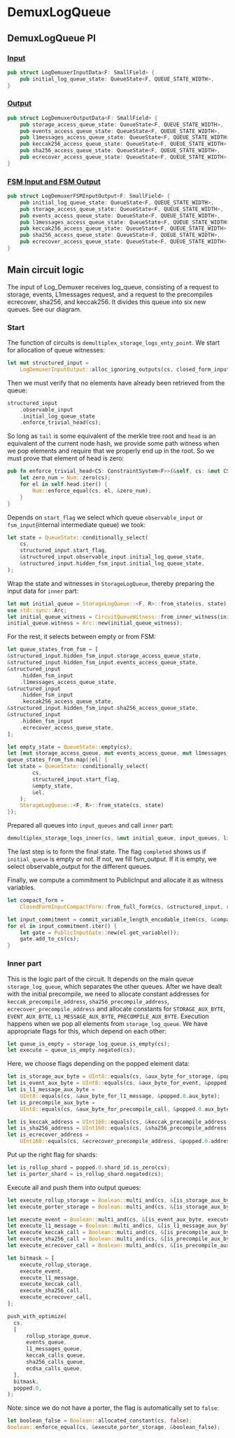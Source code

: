 # DemuxLogQueue

## DemuxLogQueue PI

### [Input](https://github.com/matter-labs/era-zkevm_circuits/blob/main/src/demux_log_queue/input.rs#L49)

```rust
pub struct LogDemuxerInputData<F: SmallField> {
    pub initial_log_queue_state: QueueState<F, QUEUE_STATE_WIDTH>,
}
```

### [Output](https://github.com/matter-labs/era-zkevm_circuits/blob/main/src/fsm_input_output/circuit_inputs/main_vm.rs#L33)

```rust
pub struct LogDemuxerOutputData<F: SmallField> {
    pub storage_access_queue_state: QueueState<F, QUEUE_STATE_WIDTH>,
    pub events_access_queue_state: QueueState<F, QUEUE_STATE_WIDTH>,
    pub l1messages_access_queue_state: QueueState<F, QUEUE_STATE_WIDTH>,
    pub keccak256_access_queue_state: QueueState<F, QUEUE_STATE_WIDTH>,
    pub sha256_access_queue_state: QueueState<F, QUEUE_STATE_WIDTH>,
    pub ecrecover_access_queue_state: QueueState<F, QUEUE_STATE_WIDTH>,
}
```

### [FSM Input and FSM Output](https://github.com/matter-labs/era-zkevm_circuits/blob/main/src/demux_log_queue/input.rs#L22)

```rust
pub struct LogDemuxerFSMInputOutput<F: SmallField> {
    pub initial_log_queue_state: QueueState<F, QUEUE_STATE_WIDTH>,
    pub storage_access_queue_state: QueueState<F, QUEUE_STATE_WIDTH>,
    pub events_access_queue_state: QueueState<F, QUEUE_STATE_WIDTH>,
    pub l1messages_access_queue_state: QueueState<F, QUEUE_STATE_WIDTH>,
    pub keccak256_access_queue_state: QueueState<F, QUEUE_STATE_WIDTH>,
    pub sha256_access_queue_state: QueueState<F, QUEUE_STATE_WIDTH>,
    pub ecrecover_access_queue_state: QueueState<F, QUEUE_STATE_WIDTH>,
}
```

## Main circuit logic

The input of Log_Demuxer receives log_queue, consisting of a request to storage, events, L1messages request, and a
request to the precompiles ecrecover, sha256, and keccak256. It divides this queue into six new queues. See our diagram.

### Start

The function of circuits is `demultiplex_storage_logs_enty_point`. We start for allocation of queue witnesses:

```rust
let mut structured_input =
    LogDemuxerInputOutput::alloc_ignoring_outputs(cs, closed_form_input.clone());
```

Then we must verify that no elements have already been retrieved from the queue:

```rust
structured_input
    .observable_input
    .initial_log_queue_state
    .enforce_trivial_head(cs);
```

So long as `tail` is some equivalent of the merkle tree root and `head` is an equivalent of the current node hash, we
provide some path witness when we pop elements and require that we properly end up in the root. So we must prove that
element of head is zero:

```rust
pub fn enforce_trivial_head<CS: ConstraintSystem<F>>(&self, cs: &mut CS) {
    let zero_num = Num::zero(cs);
    for el in self.head.iter() {
        Num::enforce_equal(cs, el, &zero_num);
    }
}
```

Depends on `start_flag` we select which queue `observable_input` or `fsm_input`(internal intermediate queue) we took:

```rust
let state = QueueState::conditionally_select(
    cs,
    structured_input.start_flag,
    &structured_input.observable_input.initial_log_queue_state,
    &structured_input.hidden_fsm_input.initial_log_queue_state,
);
```

Wrap the state and witnesses in `StorageLogQueue`, thereby preparing the input data for `inner` part:

```rust
let mut initial_queue = StorageLogQueue::<F, R>::from_state(cs, state);
use std::sync::Arc;
let initial_queue_witness = CircuitQueueWitness::from_inner_witness(initial_queue_witness);
initial_queue.witness = Arc::new(initial_queue_witness);
```

For the rest, it selects between empty or from FSM:

```rust
let queue_states_from_fsm = [
&structured_input.hidden_fsm_input.storage_access_queue_state,
&structured_input.hidden_fsm_input.events_access_queue_state,
&structured_input
    .hidden_fsm_input
    .l1messages_access_queue_state,
&structured_input
    .hidden_fsm_input
    .keccak256_access_queue_state,
&structured_input.hidden_fsm_input.sha256_access_queue_state,
&structured_input
    .hidden_fsm_input
    .ecrecover_access_queue_state,
];

let empty_state = QueueState::empty(cs);
let [mut storage_access_queue, mut events_access_queue, mut l1messages_access_queue, mut keccak256_access_queue, mut sha256_access_queue, mut ecrecover_access_queue] =
queue_states_from_fsm.map(|el| {
let state = QueueState::conditionally_select(
        cs,
        structured_input.start_flag,
        &empty_state,
        &el,
    );
    StorageLogQueue::<F, R>::from_state(cs, state)
});
```

Prepared all queues into `input_queues` and call `inner` part:

```rust
demultiplex_storage_logs_inner(cs, &mut initial_queue, input_queues, limit);
```

The last step is to form the final state. The flag `completed` shows us if `initial_queue` is empty or not. If not, we
fill fsm_output. If it is empty, we select observable_output for the different queues.

Finally, we compute a commitment to PublicInput and allocate it as witness variables.

```rust
let compact_form =
    ClosedFormInputCompactForm::from_full_form(cs, &structured_input, round_function);

let input_commitment = commit_variable_length_encodable_item(cs, &compact_form, round_function);
for el in input_commitment.iter() {
    let gate = PublicInputGate::new(el.get_variable());
    gate.add_to_cs(cs);
}
```

### Inner part

This is the logic part of the circuit. It depends on the main queue `storage_log_queue`, which separates the other
queues. After we have dealt with the initial precompile, we need to allocate constant addresses for
`keccak_precompile_address`, `sha256_precompile_address`, `ecrecover_precompile_address` and allocate constants for
`STORAGE_AUX_BYTE`, `EVENT_AUX_BYTE`, `L1_MESSAGE_AUX_BYTE`, `PRECOMPILE_AUX_BYTE`. Execution happens when we pop all
elements from `storage_log_queue`. We have appropriate flags for this, which depend on each other:

```rust
let queue_is_empty = storage_log_queue.is_empty(cs);
let execute = queue_is_empty.negated(cs);
```

Here, we choose flags depending on the popped element data:

```rust
let is_storage_aux_byte = UInt8::equals(cs, &aux_byte_for_storage, &popped.0.aux_byte);
let is_event_aux_byte = UInt8::equals(cs, &aux_byte_for_event, &popped.0.aux_byte);
let is_l1_message_aux_byte =
    UInt8::equals(cs, &aux_byte_for_l1_message, &popped.0.aux_byte);
let is_precompile_aux_byte =
    UInt8::equals(cs, &aux_byte_for_precompile_call, &popped.0.aux_byte);

let is_keccak_address = UInt160::equals(cs, &keccak_precompile_address, &popped.0.address);
let is_sha256_address = UInt160::equals(cs, &sha256_precompile_address, &popped.0.address);
let is_ecrecover_address =
    UInt160::equals(cs, &ecrecover_precompile_address, &popped.0.address);
```

Put up the right flag for shards:

```rust
let is_rollup_shard = popped.0.shard_id.is_zero(cs);
let is_porter_shard = is_rollup_shard.negated(cs);
```

Execute all and push them into output queues:

```rust
let execute_rollup_storage = Boolean::multi_and(cs, &[is_storage_aux_byte, is_rollup_shard, execute]);
let execute_porter_storage = Boolean::multi_and(cs, &[is_storage_aux_byte, is_porter_shard, execute]);

let execute_event = Boolean::multi_and(cs, &[is_event_aux_byte, execute]);
let execute_l1_message = Boolean::multi_and(cs, &[is_l1_message_aux_byte, execute]);
let execute_keccak_call = Boolean::multi_and(cs, &[is_precompile_aux_byte, is_keccak_address, execute]);
let execute_sha256_call = Boolean::multi_and(cs, &[is_precompile_aux_byte, is_sha256_address, execute]);
let execute_ecrecover_call = Boolean::multi_and(cs, &[is_precompile_aux_byte, is_ecrecover_address, execute]);

let bitmask = [
    execute_rollup_storage,
    execute_event,
    execute_l1_message,
    execute_keccak_call,
    execute_sha256_call,
    execute_ecrecover_call,
];

push_with_optimize(
  cs,
  [
      rollup_storage_queue,
      events_queue,
      l1_messages_queue,
      keccak_calls_queue,
      sha256_calls_queue,
      ecdsa_calls_queue,
  ],
  bitmask,
  popped.0,
);
```

Note: since we do not have a porter, the flag is automatically set to `false`:

```rust
let boolean_false = Boolean::allocated_constant(cs, false);
Boolean::enforce_equal(cs, &execute_porter_storage, &boolean_false);
```
